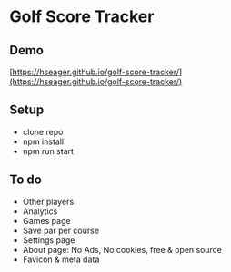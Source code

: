 # Golf Score Tracker

## Demo

[https://hseager.github.io/golf-score-tracker/](https://hseager.github.io/golf-score-tracker/)

## Setup

- clone repo
- npm install
- npm run start

## To do

- Other players
- Analytics
- Games page
- Save par per course
- Settings page
- About page: No Ads, No cookies, free & open source
- Favicon & meta data
